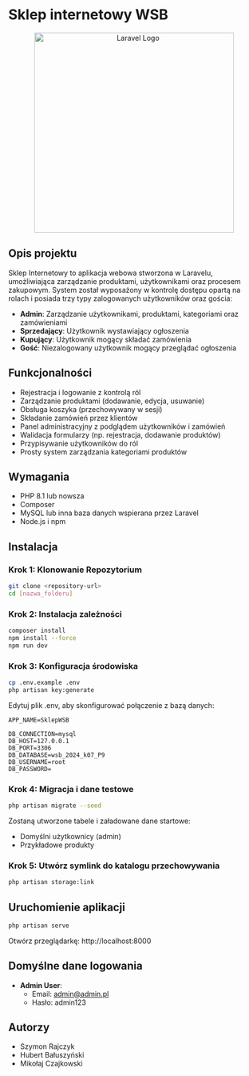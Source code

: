 # Sklep internetowy WSB

<p align="center">
  <img src="https://raw.githubusercontent.com/laravel/art/master/logo-lockup/5%20SVG/2%20CMYK/1%20Full%20Color/laravel-logolockup-cmyk-red.svg" width="400" alt="Laravel Logo">
</p>

## Opis projektu

Sklep Internetowy to aplikacja webowa stworzona w Laravelu, umożliwiająca zarządzanie produktami, użytkownikami oraz procesem zakupowym. System został wyposażony w kontrolę dostępu opartą na rolach i posiada trzy typy zalogowanych użytkowników oraz gościa:

- **Admin**: Zarządzanie użytkownikami, produktami, kategoriami oraz zamówieniami
- **Sprzedający**: Użytkownik wystawiający ogłoszenia
- **Kupujący**: Użytkownik mogący składać zamówienia
- **Gość**: Niezalogowany użytkownik mogący przeglądać ogłoszenia

## Funkcjonalności

- Rejestracja i logowanie z kontrolą ról
- Zarządzanie produktami (dodawanie, edycja, usuwanie)
- Obsługa koszyka (przechowywany w sesji)
- Składanie zamówień przez klientów
- Panel administracyjny z podglądem użytkowników i zamówień
- Walidacja formularzy (np. rejestracja, dodawanie produktów)
- Przypisywanie użytkowników do ról
- Prosty system zarządzania kategoriami produktów

## Wymagania

- PHP 8.1 lub nowsza
- Composer
- MySQL lub inna baza danych wspierana przez Laravel
- Node.js i npm

## Instalacja

### Krok 1: Klonowanie Repozytorium

```bash
git clone <repository-url>
cd [nazwa_folderu]
```

### Krok 2: Instalacja zależności

```bash
composer install
npm install --force
npm run dev
```

### Krok 3: Konfiguracja środowiska

```bash
cp .env.example .env
php artisan key:generate
```

Edytuj plik .env, aby skonfigurować połączenie z bazą danych:

```
APP_NAME=SklepWSB

DB_CONNECTION=mysql
DB_HOST=127.0.0.1
DB_PORT=3306
DB_DATABASE=wsb_2024_k07_P9
DB_USERNAME=root
DB_PASSWORD=
```

### Krok 4: Migracja i dane testowe

```bash
php artisan migrate --seed
```

Zostaną utworzone tabele i załadowane dane startowe:
- Domyślni użytkownicy (admin)
- Przykładowe produkty

### Krok 5: Utwórz symlink do katalogu przechowywania

```bash
php artisan storage:link
```

## Uruchomienie aplikacji

```bash
php artisan serve
```

Otwórz przeglądarkę: http://localhost:8000

## Domyślne dane logowania

- **Admin User**:
  - Email: admin@admin.pl
  - Hasło: admin123

## Autorzy

- Szymon Rajczyk
- Hubert Bałuszyński
- Mikołaj Czajkowski

